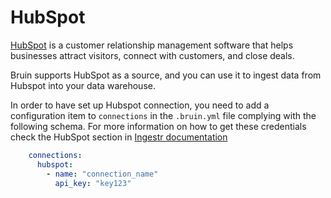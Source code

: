 # HubSpot
[HubSpot](https://www.hubspot.com/)  is a customer relationship management software that helps businesses attract visitors, connect with customers, and close deals.

Bruin supports HubSpot as a source, and you can use it to ingest data from Hubspot into your data warehouse.

In order to have set up Hubspot connection, you need to add a configuration item to `connections` in the `.bruin.yml` file complying with the following schema. For more information on how to get these credentials check the HubSpot section in [Ingestr documentation](https://bruin-data.github.io/ingestr/getting-started/quickstart.html)

```yaml
    connections:
      hubspot:
        - name: "connection_name"
          api_key: "key123"
```